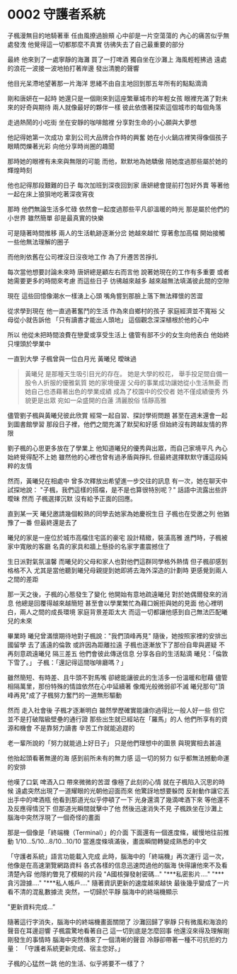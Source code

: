 # 0002 守護者系統

子楓漫無目的地騎著車
任由風撩過臉頰
心中卻是一片空蕩蕩的
內心的痛苦似乎無處發洩
他覺得這一切都那麼不真實
彷彿失去了自己最重要的部分

最終
他來到了一處寧靜的海灘
買了一打啤酒
獨自坐在沙灘上
海風輕輕拂過
遠處的浪花一波接一波地拍打著岸邊
發出清脆的聲響

他目光呆滯地望著那一片海洋
思緒不由自主地回到那五年所有的點點滴滴

剛和唐妍在一起時
她還只是一個剛來到這座繁華城市的年輕女孩
眼裡充滿了對未來的好奇與期待
兩人就像最好的夥伴一樣
彼此依偎著探索這個城市的每個角落

走過熱鬧的小吃街
坐在安靜的咖啡館裡
分享對生命的小心願與大夢想

他記得她第一次成功
拿到公司大品牌合作時的興奮
她在小火鍋店裡笑得像個孩子
眼睛閃爍著光彩
向他分享時尚圈的趣聞

那時她的眼裡有未來與無限的可能
而他，默默地為她驕傲
陪她度過那些屬於她的輝煌時刻

他也記得那段艱難的日子
每次加班到深夜回到家
唐妍總會提前打包好外賣
等著他一起在床上狼狽地吃著深夜宵夜

那時
他們無論生活多忙碌
依然會一起度過那些平凡卻溫暖的時光
那是屬於他們的小世界
雖然簡單
卻是最真實的快樂

可是隨著時間推移
兩人的生活軌跡逐漸分岔
她越來越忙
穿著愈加高檔
開始接觸一些他無法理解的圈子

而他則依舊在公司裡沒日沒夜地工作
為了升遷苦苦掙扎

每次當他想要討論未來時
唐妍總是顧左右而言他
說著她現在的工作有多重要
或者她需要更多的時間來考慮
而這些日子
彷彿越來越多
越來越無法填滿彼此間的空隙

現在
這些回憶像潮水一樣湧上心頭
嘴角嘗到那臉上落下無法釋懷的苦澀

從求學到現在
他一直過著奮鬥的生活
作為來自鄉村的孩子
家庭經濟並不寬裕
父母從小就告訴他
「只有讀書才能出人頭地」
這個觀念深深植根於他的心中

所以
他從未把時間浪費在戀愛或享受生活上
儘管有部不少的女生向他表白
他始終只埋頭於學業中

一直到大學
子楓曾與一位白月光 黃曦兒 曖昧過

> 黃曦兒
是那種天生吸引目光的存在。
她是大學的校花，
舉手投足間自備一股令人折服的優雅氣質
她的家境優渥
父母的事業成功讓她從小生活無憂
而她自己也憑藉著出色的學業成績
成為了校園中的佼佼者
她不僅成績優秀
外貌更是出眾
宛如一朵盛開的白蓮
清麗脫俗
恬靜高雅
> 

儘管劉子楓與黃曦兒彼此欣賞
經常一起自習、探討學術問題
甚至在週末還會一起到圖書館學習
那段日子裡，他們之間充滿了默契和好感
但始終沒有跨越友情的界限

劉子楓的心思更多放在了學業上
他知道曦兒的優秀與出眾，而自己家境平凡
內心始終覺得配不上她
雖然他的心裡也曾有過矛盾與掙扎
但最終選擇默默守護這段純粹的友情

然而，黃曦兒在相處中
曾多次釋放出希望進一步交往的訊息
有一次，她在聊天中試探地說：
"子楓，我們這樣的搭檔，是不是也算很特別呢？"
話語中流露出些許曖昧
然而
子楓選擇沉默
沒有給予正面的回應。

直到某一天
曦兒邀請幾個較熟的同學去她家為她慶祝生日
子楓也在受邀之列
他猶豫了一番
但最終還是去了

曦兒的家是一座位於城市高檔住宅區的豪宅
設計精緻，裝潢高雅
進門時，子楓被家中寬敞的客廳
名貴的家具和牆上懸掛的名家字畫震撼住了

生日派對氣氛溫馨
而曦兒的父母和家人也對他們這群同學格外熱情
但子楓卻感到格格不入
尤其是當他聽到曦兒母親提到她即將去海外深造的計劃時
更感覺到兩人之間的差距

那一天之後，子楓的心態發生了變化
他開始有意地疏遠曦兒
對於她偶爾發來的消息
他總是回覆得越來越簡短
甚至會以學業繁忙為藉口婉拒與她的見面
他心裡明白，兩人之間的成長環境
家庭背景差距太大
而這一切都讓他感到自己無法匹配曦兒的未來

畢業時
曦兒曾滿懷期待地對子楓說："我們頂峰再見"
隨後，她按照家裡的安排出國留學
去了遙遠的倫敦
或許因為距離拉遠
子楓也逐漸放下了那份自卑與遲疑
不再刻意疏遠曦兒
隔三差五
他們會彼此傳送信息
分享各自的生活點滴
曦兒：「倫敦下雪了。」
子楓：「還記得這間咖啡廳嗎？」

雖然簡短、有時差、且牛頭不對馬嘴
卻總能讓彼此的生活多一份溫暖和慰藉
儘管相隔萬里，那份特殊的情誼依然在心中延續著
像燭光般微弱卻不滅
曦兒那句"頂峰再見"成了子楓努力奮鬥的一道無形驅動

然而
走入社會後
子楓才逐漸明白
雖然學歷確實能讓你過得比一般人好一些
但它並不是打破階級壁壘的通行證
那些出生就已經站在「羅馬」的人
他們所享有的資源和機會
不是靠努力讀書
辛苦工作就能追趕的

老一輩所說的「努力就能過上好日子」
只是他們理想中的圖景
與現實相去甚遠

他抬起頭看著無邊的海
感到前所未有的無力感
這一切的努力
似乎都無法撼動命運的安排

他嘆了口氣
啤酒入口
帶來微微的苦澀
像極了此刻的心情
就在子楓陷入沉思的時候
遠處突然出現了一道耀眼的光朝他迎面而來
他驚訝地想要躲閃
反射動作讓它丟出手中的啤酒瓶
他看到那道光似乎停頓了一下
光身還滴了幾滴啤酒下來
等他還不及反應得情況下
但那道光瞬間就擊中了他
然後迅速消失不見
子楓跌坐在沙灘上
腦海中突然浮現了一個奇怪的畫面

那是一個像是「終端機（Terminal）」的介面
下面還有一個進度條，緩慢地往前推動
1/10...5/10...8/10...10/10
當進度條填滿後，畫面瞬間轉變成熟悉的中文

「守護者系統」語言功能載入完成
此時，腦海中的「終端機」再次運行
這一次，他像是在高速瀏覽網路資料
各式各樣的信息迅速閃過他的腦海
快得讓他來不及看清楚內容
他隱約瞥見了模糊的片段
"A國核彈發射密碼…"
"***私密影片.…"
"***貪污證據.…"
"***私人帳戶.…"
隨著資訊更新的速度越來越快
最後幾乎變成了一片看不清的混亂數據流
突然，一切歸於平靜
腦海中的終端機顯示

"更新資料完成…”

隨著這行字消失，腦海中的終端機畫面關閉了
沙灘回歸了寧靜
只有微風和海浪的聲音在耳邊迴響
子楓震驚地看著自己
這一切到底是怎麼回事
他還沒來得及理解剛剛發生的事情時
腦海中突然傳來了一個清晰的聲音
冷靜卻帶著一種不可抗拒的力量：
「守護者系統更新完成、宿主您好。」

子楓的心猛然一跳
他的生活、似乎將要不一樣了？